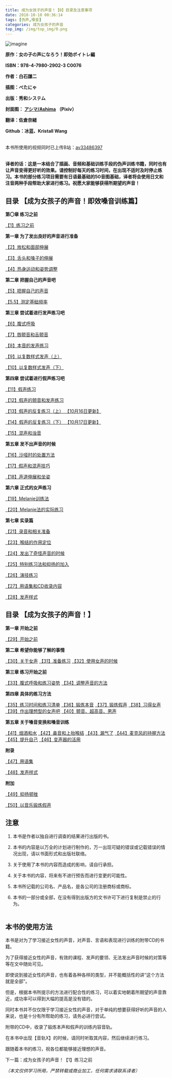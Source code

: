 ```yaml
---
title: 成为女孩子的声音！【0】目录及注意事项
date: 2018-10-10 00:36:14
tags: [伪声,嗓音]
categories: 成为女孩子的声音
top_img: /img/top_img/0.png
---
```

![imagine](https://camo.githubusercontent.com/83b19866db28f9d9d075a79f33d341302fa344ef/68747470733a2f2f706963342e7a68696d672e636f6d2f38302f76322d33386366326165346463623736326439633536376566623266316636333138365f68642e6a7067)   

**原作：女の子の声になろう！即効ボイトレ編**   

**ISBN：978-4-7980-2902-3 C0076**   

**作者：白石謙二**   

**插图：べたにゃ**   

**出版：秀和システム**   

**封面图：
[アシマ/Ashima](https://www.pixiv.net/member.php?id=2642047)
（Pixiv）**   

**翻译：佐倉奈緒**   

**Github：冰蓝、Kristall Wang** <br><br>



本书所使用的视频同时已上传B站：[av33486397](https://www.bilibili.com/video/av33486397) <br><br>


**译者的话：这是一本结合了插画、音频和基础训练手段的伪声训练书籍，同时也有让声音变得更好听的效果。请控制好每天的练习时间，在出现不适时及时停止练习。本书的部分练习项目需要有日语最基础的50音图基础，译者将会使用日文和注音两种手段帮助大家进行练习。祝愿大家能够获得所期望的声音！**


## 目录 【成为女孩子的声音！即效嗓音训练篇】

**第〇章 练习之前**

[【1】练习之前](https://github.com/Kristall-WangShiwei/Transgender-lost-years/blob/master/0005_BookTranslating/weisheng/nv-zi-sheng/01.md) 

**第一章 为了发出良好的声音进行准备**

[【2】放松和面部伸展](https://github.com/Kristall-WangShiwei/Transgender-lost-years/blob/master/0005_BookTranslating/weisheng/nv-zi-sheng/02.md)

[【3】舌头和嗓子的伸展](https://github.com/Kristall-WangShiwei/Transgender-lost-years/blob/master/0005_BookTranslating/weisheng/nv-zi-sheng/03.md)

[【4】热身运动和姿势调整](https://github.com/Kristall-WangShiwei/Transgender-lost-years/blob/master/0005_BookTranslating/weisheng/nv-zi-sheng/04.md)

**第二章 把握自己的声音吧**

[【5】把握自己的声音](https://github.com/Kristall-WangShiwei/Transgender-lost-years/blob/master/0005_BookTranslating/weisheng/nv-zi-sheng/05.0.md)

[【5.5】测定基础频率](https://github.com/Kristall-WangShiwei/Transgender-lost-years/blob/master/0005_BookTranslating/weisheng/nv-zi-sheng/05.5.md)

**第三章 尝试着进行发声练习吧**

[【6】腹式呼吸](https://github.com/Kristall-WangShiwei/Transgender-lost-years/blob/master/0005_BookTranslating/weisheng/nv-zi-sheng/06.md)

[【7】唇颤音和舌颤音](https://github.com/Kristall-WangShiwei/Transgender-lost-years/blob/master/0005_BookTranslating/weisheng/nv-zi-sheng/07.md)

[【8】本音的发声练习](https://github.com/Kristall-WangShiwei/Transgender-lost-years/blob/master/0005_BookTranslating/weisheng/nv-zi-sheng/08.md)

[【9】以复数样式发声（上）](https://github.com/Kristall-WangShiwei/Transgender-lost-years/blob/master/0005_BookTranslating/weisheng/nv-zi-sheng/09.md)

[【10】以复数样式发声（下）](https://github.com/Kristall-WangShiwei/Transgender-lost-years/blob/master/0005_BookTranslating/weisheng/nv-zi-sheng/10.md)

**第四章 尝试着进行假声练习吧**

[【11】假声练习 ](https://github.com/Kristall-WangShiwei/Transgender-lost-years/blob/master/0005_BookTranslating/weisheng/nv-zi-sheng/11.md)

[【12】假声的颤音和发声练习](https://github.com/Kristall-WangShiwei/Transgender-lost-years/blob/master/0005_BookTranslating/weisheng/nv-zi-sheng/12.md)

[【13】假声的反复练习（上） 【10月16日更新】](https://github.com/Kristall-WangShiwei/Transgender-lost-years/blob/master/0005_BookTranslating/weisheng/nv-zi-sheng/13.md)

[【14】假声的反复练习（下） 【10月17日更新】](https://github.com/Kristall-WangShiwei/Transgender-lost-years/blob/master/0005_BookTranslating/weisheng/nv-zi-sheng/14.md)

[【15】混声和浊音 ](https://github.com/Kristall-WangShiwei/Transgender-lost-years/blob/master/0005_BookTranslating/weisheng/nv-zi-sheng/15.md)

**第五章 发不出声音的时候**


[【16】沙哑时的处置方法 ](https://github.com/Kristall-WangShiwei/Transgender-lost-years/blob/master/0005_BookTranslating/weisheng/nv-zi-sheng/16.md)

[【17】假声和混声技巧 ](https://github.com/Kristall-WangShiwei/Transgender-lost-years/blob/master/0005_BookTranslating/weisheng/nv-zi-sheng/17.md)

[【18】声道伸展和坐姿 ](https://github.com/Kristall-WangShiwei/Transgender-lost-years/blob/master/0005_BookTranslating/weisheng/nv-zi-sheng/18.md)

**第六章 正式的女声练习**

[【19】Melanie训练法 ](https://github.com/Kristall-WangShiwei/Transgender-lost-years/blob/master/0005_BookTranslating/weisheng/nv-zi-sheng/19.md)

[【20】Melanie法的实际练习](https://github.com/Kristall-WangShiwei/Transgender-lost-years/blob/master/0005_BookTranslating/weisheng/nv-zi-sheng/20.md)

**第七章 实录篇**



[【21】录音和相关准备](https://github.com/Kristall-WangShiwei/Transgender-lost-years/blob/master/0005_BookTranslating/weisheng/nv-zi-sheng/21.md)

[【23】喉结的作用定位](https://github.com/Kristall-WangShiwei/Transgender-lost-years/blob/master/0005_BookTranslating/weisheng/nv-zi-sheng/23.md)

[【24】发出了奇怪声音的时候](https://github.com/Kristall-WangShiwei/Transgender-lost-years/blob/master/0005_BookTranslating/weisheng/nv-zi-sheng/24.md)

[【25】特别练习法和抑扬的加入](https://github.com/Kristall-WangShiwei/Transgender-lost-years/blob/master/0005_BookTranslating/weisheng/nv-zi-sheng/25.md)

[【26】演技练习](https://github.com/Kristall-WangShiwei/Transgender-lost-years/blob/master/0005_BookTranslating/weisheng/nv-zi-sheng/26.md)

[【27】用语集和CD收录内容](https://github.com/Kristall-WangShiwei/Transgender-lost-years/blob/master/0005_BookTranslating/weisheng/nv-zi-sheng/27.md)

[【28】发声样式 ](https://github.com/Kristall-WangShiwei/Transgender-lost-years/blob/master/0005_BookTranslating/weisheng/nv-zi-sheng/28.md)

## 目录 【成为女孩子的声音！】

**第一章 开始之前**

[【29】开始之前 ](https://github.com/Kristall-WangShiwei/Transgender-lost-years/blob/master/0005_BookTranslating/weisheng/nv-zi-sheng/29.md)

**第二章 希望你能够了解的事情**

[【30】关于女声](https://github.com/Kristall-WangShiwei/Transgender-lost-years/blob/master/0005_BookTranslating/weisheng/nv-zi-sheng/30.md)
[【31】准备练习](https://github.com/Kristall-WangShiwei/Transgender-lost-years/blob/master/0005_BookTranslating/weisheng/nv-zi-sheng/31.md)
[【32】使用女声的时候](https://github.com/Kristall-WangShiwei/Transgender-lost-years/blob/master/0005_BookTranslating/weisheng/nv-zi-sheng/32.md)

**第三章 练习开始之前**

[【33】腹式呼吸和练习姿势](https://github.com/Kristall-WangShiwei/Transgender-lost-years/blob/master/0005_BookTranslating/weisheng/nv-zi-sheng/33.md)
[【34】调整声音的方法](https://github.com/Kristall-WangShiwei/Transgender-lost-years/blob/master/0005_BookTranslating/weisheng/nv-zi-sheng/34.md)

**第四章 具体的练习方法**

[【35】练习时间和练习清单](https://github.com/Kristall-WangShiwei/Transgender-lost-years/blob/master/0005_BookTranslating/weisheng/nv-zi-sheng/35.md)
[【36】锻炼本音](https://github.com/Kristall-WangShiwei/Transgender-lost-years/blob/master/0005_BookTranslating/weisheng/nv-zi-sheng/36.md)
[【37】锻炼假声](https://github.com/Kristall-WangShiwei/Transgender-lost-years/blob/master/0005_BookTranslating/weisheng/nv-zi-sheng/37.md)
[【38】习得女声](https://github.com/Kristall-WangShiwei/Transgender-lost-years/blob/master/0005_BookTranslating/weisheng/nv-zi-sheng/38.md)
[【39】作出理想型的女声吧](https://github.com/Kristall-WangShiwei/Transgender-lost-years/blob/master/0005_BookTranslating/weisheng/nv-zi-sheng/39.md)
[【40】颤音、超高音、男声](https://github.com/Kristall-WangShiwei/Transgender-lost-years/blob/master/0005_BookTranslating/weisheng/nv-zi-sheng/40.md)

**第五章 关于嗓音变换和嗓音训练**

[【41】烟酒和水](https://github.com/Kristall-WangShiwei/Transgender-lost-years/blob/master/0005_BookTranslating/weisheng/nv-zi-sheng/41.md)
[【42】鼻音和上抬喉结](https://github.com/Kristall-WangShiwei/Transgender-lost-years/blob/master/0005_BookTranslating/weisheng/nv-zi-sheng/42.md)
[【43】漏气了](https://github.com/Kristall-WangShiwei/Transgender-lost-years/blob/master/0005_BookTranslating/weisheng/nv-zi-sheng/43.md)
[【44】麦克风的持握方法](https://github.com/Kristall-WangShiwei/Transgender-lost-years/blob/master/0005_BookTranslating/weisheng/nv-zi-sheng/44.md)
[【45】提升自己](https://github.com/Kristall-WangShiwei/Transgender-lost-years/blob/master/0005_BookTranslating/weisheng/nv-zi-sheng/45.md)
[【46】变声器的活用](https://github.com/Kristall-WangShiwei/Transgender-lost-years/blob/master/0005_BookTranslating/weisheng/nv-zi-sheng/46.md)

**附录**

[【47】用语集](https://github.com/Kristall-WangShiwei/Transgender-lost-years/blob/master/0005_BookTranslating/weisheng/nv-zi-sheng/47.md)

[【48】发声样式 ](https://github.com/Kristall-WangShiwei/Transgender-lost-years/blob/master/0005_BookTranslating/weisheng/nv-zi-sheng/48.md)

**附加**

[【49】抑扬顿挫](https://github.com/Kristall-WangShiwei/Transgender-lost-years/blob/master/0005_BookTranslating/weisheng/nv-zi-sheng/49.md)

[【50】以音乐锻炼假声 ](https://github.com/Kristall-WangShiwei/Transgender-lost-years/blob/master/0005_BookTranslating/weisheng/nv-zi-sheng/50.md)





## 注意

1. 本书是作者以独自进行调查的结果进行出版的书。

2. 本书的内容是以万全的计划进行制作的，万一出现可疑的错误或记载错误的情况出现，请以书面形式和出版社联络。

3. 关于使用了本书的内容而造成的影响，请自行承担。

4. 关于本书的内容，将来有不进行预告而进行变更的可能性。

5. 本书所记载的公司名、产品名，是各公司的注册商标或商标。

6. 本书的一部分或全部，在没有得到出版方的文书许可下进行复制是禁止的行为。<br> <br>


## 本书的使用方法

本书是对为了学习接近女性的声音，对声音、言语和表现进行训练的附带CD的书籍。

为了获得接近女性的声音，有效的课程、发声的要领、无法发出声音时候的对策等等在文中随处可见。



即使说到接近女性的声音，也有着各种各样的类型，并不能概括性的讲“这个方法就是全部”。

但是，根据本书所提示的方法进行配合性的练习，可以着实地朝着所期望的声音靠近，成功率可以得到大幅的提高是没有错的。

同时本书并不仅仅限于学习接近女性的声音，对于单纯的想要获得好听的声音的人来说，也是十分有所帮助的练习，请务必进行尝试。



附带的CD中，收录了锻炼本声和假声的训练内容音轨。

在本书中出现【音轨X】的时候，请同时听取其内容，然后继续进行练习。



跟随着本书的练习，祝各位都能够接近理想的声音。





下一篇：成为女孩子的声音！【1】练习之前

*（本文仅供学习所用，严禁转载或商业加工，任何需求请联系译者）*
